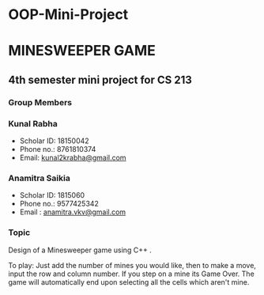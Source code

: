 # OOP-Mini-Project
# MINESWEEPER GAME
## 4th semester mini project for CS 213

### Group Members

### Kunal Rabha
- Scholar ID: 18150042
- Phone no.: 8761810374
- Email: kunal2krabha@gmail.com 
### Anamitra Saikia
- Scholar ID: 1815060
- Phone no.: 9577425342
- Email : anamitra.vkv@gmail.com

### Topic
Design of a  Minesweeper game using C++ .

To play:
Just add the number of mines you would like, then to make a move, input the row and column number.
If you step on a mine its Game Over.
The game will automatically end upon selecting all the cells which aren't mine.
